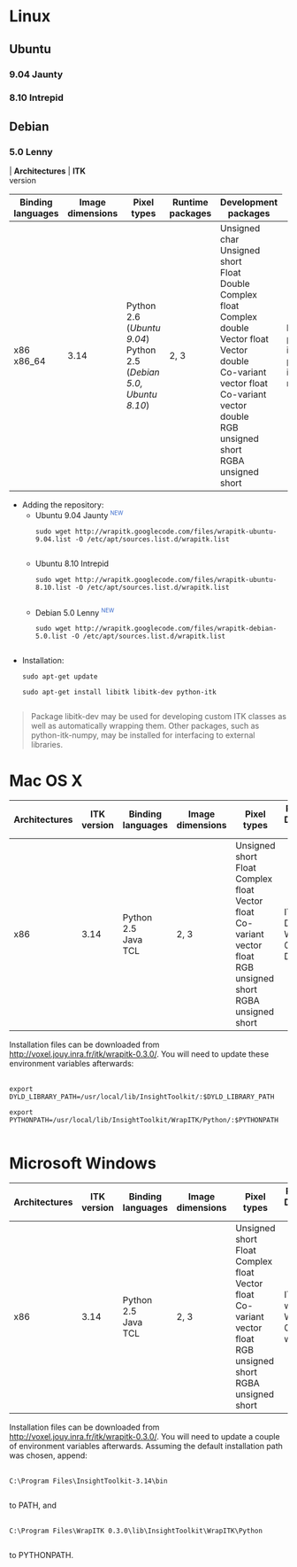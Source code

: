 

# Linux #
## Ubuntu ##
### 9.04 Jaunty ###
### 8.10 Intrepid ###
## Debian ##
### 5.0 Lenny ###
| **Architectures** | **ITK**<br> version<table><thead><th> <b>Binding</b><br> languages</th><th> <b>Image</b><br> dimensions</th><th> <b>Pixel types</b> </th><th> <b>Runtime</b><br> packages</th><th> <b>Development</b><br> packages </th></thead><tbody>
<tr><td> x86 <br> x86_64 </td><td> 3.14 </td><td> Python 2.6 (<i>Ubuntu 9.04</i>) <br> Python 2.5 (<i>Debian 5.0, Ubuntu 8.10</i>) </td><td> 2, 3 </td><td> Unsigned char <br> Unsigned short <br> Float <br> Double <br> Complex float <br> Complex double <br> Vector float <br> Vector double <br> Co-variant vector float <br> Co-variant vector double <br> RGB unsigned short <br> RGBA unsigned short</td><td> libitk <br> python-itk <br> python-itk-numpy </td><td> libitk-dev </td></tr></tbody></table>

<ul><li>Adding the repository:<br>
<ul><li>Ubuntu 9.04 Jaunty <sup><font color='#3366cc' size='1'>NEW</font></sup>
<pre><code>sudo wget http://wrapitk.googlecode.com/files/wrapitk-ubuntu-9.04.list -O /etc/apt/sources.list.d/wrapitk.list<br>
</code></pre>
</li><li>Ubuntu 8.10 Intrepid<br>
<pre><code>sudo wget http://wrapitk.googlecode.com/files/wrapitk-ubuntu-8.10.list -O /etc/apt/sources.list.d/wrapitk.list<br>
</code></pre>
</li><li>Debian 5.0 Lenny <sup><font color='#3366cc' size='1'>NEW</font></sup>
<pre><code>sudo wget http://wrapitk.googlecode.com/files/wrapitk-debian-5.0.list -O /etc/apt/sources.list.d/wrapitk.list<br>
</code></pre>
</li></ul></li><li>Installation:<br>
<pre><code>sudo apt-get update<br>
sudo apt-get install libitk libitk-dev python-itk<br>
</code></pre>
</li></ul><blockquote>Package libitk-dev may be used for developing custom ITK classes as well as automatically wrapping them. Other packages, such as python-itk-numpy, may be installed for interfacing to external libraries.</blockquote>

<h1>Mac OS X</h1>
<table><thead><th> <b>Architectures</b> </th><th> <b>ITK</b><br> version</th><th> <b>Binding</b><br> languages</th><th> <b>Image</b><br> dimensions</th><th> <b>Pixel types</b> </th><th> <b>Runtime and Development</b><br> packages </th></thead><tbody>
<tr><td> x86 </td><td> 3.14 </td><td> Python 2.5 <br> Java <br> TCL </td><td> 2, 3 </td><td> Unsigned short <br> Float <br> Complex float <br> Vector float <br> Co-variant vector float <br> RGB unsigned short <br> RGBA unsigned short</td><td> ITK-3.12.0-Darwin.dmg <br> WrapITK-0.3.0-Darwin.dmg  </td></tr></tbody></table>

Installation files can be downloaded from <a href='http://voxel.jouy.inra.fr/itk/wrapitk-0.3.0/'>http://voxel.jouy.inra.fr/itk/wrapitk-0.3.0/</a>. You will need to update these environment variables afterwards:<br>
<br>
<pre><code>export DYLD_LIBRARY_PATH=/usr/local/lib/InsightToolkit/:$DYLD_LIBRARY_PATH<br>
export PYTHONPATH=/usr/local/lib/InsightToolkit/WrapITK/Python/:$PYTHONPATH<br>
</code></pre>

<h1>Microsoft Windows</h1>
<table><thead><th> <b>Architectures</b> </th><th> <b>ITK</b><br> version</th><th> <b>Binding</b><br> languages</th><th> <b>Image</b><br> dimensions</th><th> <b>Pixel types</b> </th><th> <b>Runtime and Development</b><br> packages </th></thead><tbody>
<tr><td> x86 </td><td> 3.14 </td><td> Python 2.5 <br> Java <br> TCL </td><td> 2, 3 </td><td> Unsigned short <br> Float <br> Complex float <br> Vector float <br> Co-variant vector float <br> RGB unsigned short <br> RGBA unsigned short</td><td> ITK-3.14.0-win32.exe <br> WrapITK-0.3.0-win32.exe  </td></tr></tbody></table>

Installation files can be downloaded from <a href='http://voxel.jouy.inra.fr/itk/wrapitk-0.3.0/'>http://voxel.jouy.inra.fr/itk/wrapitk-0.3.0/</a>. You will need to update a couple of environment variables afterwards. Assuming the default installation path was chosen, append:<br>
<br>
<pre><code>C:\Program Files\InsightToolkit-3.14\bin<br>
</code></pre>

to PATH, and<br>
<br>
<pre><code>C:\Program Files\WrapITK 0.3.0\lib\InsightToolkit\WrapITK\Python<br>
</code></pre>

to PYTHONPATH.
